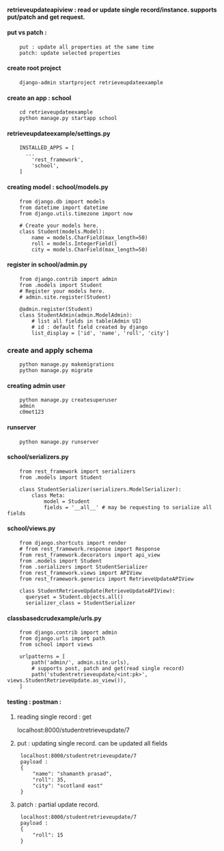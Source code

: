 #### retrieveupdateapiview : read or update  single record/instance. supports put/patch and get request.

#### put vs patch : 

        put : update all properties at the same time 
        patch: update selected properties 

#### create root project

        django-admin startproject retrieveupdateexample

#### create an app : school

        cd retrieveupdateexample
        python manage.py startapp school

#### retrieveupdateexample/settings.py

        INSTALLED_APPS = [
          ...
            'rest_framework',
            'school',
        ]


#### creating model : school/models.py


        from django.db import models
        from datetime import datetime
        from django.utils.timezone import now

        # Create your models here.
        class Student(models.Model):
            name = models.CharField(max_length=50)
            roll = models.IntegerField()
            city = models.CharField(max_length=50)




#### register in school/admin.py 

        from django.contrib import admin
        from .models import Student
        # Register your models here.
        # admin.site.register(Student)

        @admin.register(Student)
        class StudentAdmin(admin.ModelAdmin):
            # list all fields in table(Admin UI)
            # id : default field created by django
            list_display = ['id', 'name', 'roll', 'city']



### create and apply schema

        python manage.py makemigrations
        python manage.py migrate

#### creating admin user

        python manage.py createsuperuser
        admin 
        c0met123

#### runserver

        python manage.py runserver

#### school/serializers.py

        from rest_framework import serializers
        from .models import Student

        class StudentSerializer(serializers.ModelSerializer):
            class Meta:
                model = Student
                fields = '__all__' # may be requesting to serialize all fields



#### school/views.py

        from django.shortcuts import render
        # from rest_framework.response import Response
        from rest_framework.decorators import api_view
        from .models import Student
        from .serializers import StudentSerializer
        from rest_framework.views import APIView
        from rest_framework.generics import RetrieveUpdateAPIView

        class StudentRetrieveUpdate(RetrieveUpdateAPIView):
          queryset = Student.objects.all()
          serializer_class = StudentSerializer


#### classbasedcrudexample/urls.py

        from django.contrib import admin
        from django.urls import path
        from school import views

        urlpatterns = [
            path('admin/', admin.site.urls),
            # supports post, patch and get(read single record)
            path('studentretrieveupdate/<int:pk>', views.StudentRetrieveUpdate.as_view()),	
        ]




#### testing : postman : 


1. reading single record : get 

      localhost:8000/studentretrieveupdate/7


2. put : updating single record. can be updated all fields 

        localhost:8000/studentretrieveupdate/7
        payload : 
        {
            "name": "shamanth prasad",
            "roll": 35,
            "city": "scotland east"
        }

3. patch : partial update record.

        localhost:8000/studentretrieveupdate/7
        payload :
        {
            "roll": 15
        }

